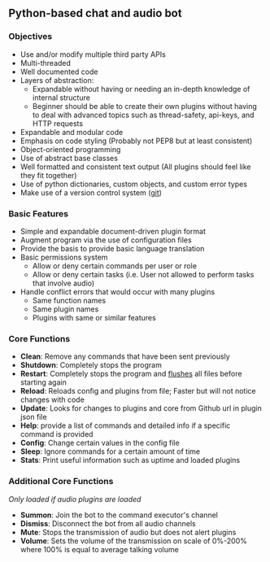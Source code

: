 ## Python-based chat and audio bot ##

### Objectives ###
  -	Use and/or modify multiple third party APIs
  -	Multi-threaded
  - Well documented code
  -	Layers of abstraction:
    - Expandable without having or needing an in-depth knowledge of internal structure
    - Beginner should be able to create their own plugins without having to deal with advanced topics such as thread-safety, api-keys, and HTTP requests
  - Expandable and modular code
  - Emphasis on code styling (Probably not PEP8 but at least consistent)
  - Object-oriented programming
  - Use of abstract base classes
  - Well formatted and consistent text output (All plugins should feel like they fit together)
  - Use of python dictionaries, custom objects, and custom error types
  - Make use of a version control system ([git](https://en.wikipedia.org/wiki/Git))

### Basic Features ###
  - Simple and expandable document-driven plugin format
  -	Augment program via the use of configuration files
  -	Provide the basis to provide basic language translation
  - Basic permissions system
    - Allow or deny certain commands per user or role
    - Allow or deny certain tasks (i.e. User not allowed to perform tasks that involve audio)
  - Handle conflict errors that would occur with many plugins
    - Same function names
    - Same plugin names
    - Plugins with same or similar features

### Core Functions ###
  -	**Clean**: Remove any commands that have been sent previously
  -	**Shutdown**: Completely stops the program
  - **Restart**: Completely stops the program and [flushes](https://blog.petrzemek.net/2014/03/23/restarting-a-python-script-within-itself/) all files before starting again
  - **Reload**: Reloads config and plugins from file; Faster but will not notice changes with code
  - **Update**: Looks for changes to plugins and core from Github url in plugin json file
  - **Help**: provide a list of commands and detailed info if a specific command is provided
  - **Config**: Change certain values in the config file
  - **Sleep**: Ignore commands for a certain amount of time
  - **Stats**: Print useful information such as uptime and loaded plugins


### Additional Core Functions ###
  *Only loaded if audio plugins are loaded*
  - **Summon**: Join the bot to the command executor's channel
  - **Dismiss**: Disconnect the bot from all audio channels
  - **Mute**: Stops the transmission of audio but does not alert plugins
  - **Volume**: Sets the volume of the transmission on scale of 0%-200% where 100% is equal to average talking volume
